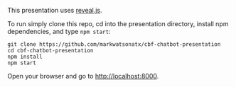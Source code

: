 This presentation uses [reveal.js](http://lab.hakim.se/reveal-js/). 

To run simply clone this repo, cd into the presentation directory, install npm dependencies, and type `npm start`:

```
git clone https://github.com/markwatsonatx/cbf-chatbot-presentation
cd cbf-chatbot-presentation
npm install
npm start
```

Open your browser and go to [http://localhost:8000](http://localhost:8000).
